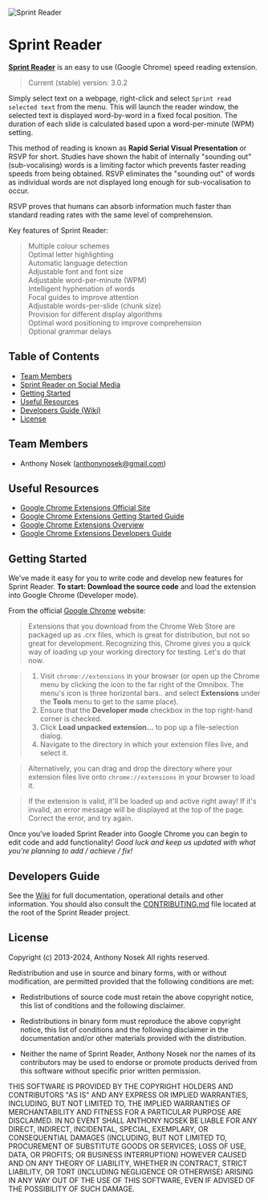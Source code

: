 ![Sprint Reader](https://raw.githubusercontent.com/anthonynosek/sprint-reader-chrome/master/src/graphics/icon128.png?raw=true)

# Sprint Reader

<a href="http://tinyurl.com/lggjhxr">**Sprint Reader**</a> is an easy to use (Google Chrome) speed reading extension. 

> Current (stable) version: 3.0.2

Simply select text on a webpage, right-click and select `Sprint read selected text` from the menu. This will launch the reader window, the selected text is displayed word-by-word in a fixed focal position. The duration of each slide is calculated based upon a word-per-minute (WPM) setting.

This method of reading is known as **Rapid Serial Visual Presentation** or RSVP for short. Studies have shown the habit of internally "sounding out" (sub-vocalising) words is a limiting factor which prevents faster reading speeds from being obtained. RSVP eliminates the "sounding out" of words as individual words are not displayed long enough for sub-vocalisation to occur.

RSVP proves that humans can absorb information much faster than standard reading rates with the same level of comprehension.

Key features of Sprint Reader:  
> Multiple colour schemes  
> Optimal letter highlighting  
> Automatic language detection  
> Adjustable font and font size  
> Adjustable word-per-minute (WPM)  
> Intelligent hyphenation of words  
> Focal guides to improve attention  
> Adjustable words-per-slide (chunk size)  
> Provision for different display algorithms  
> Optimal word positioning to improve comprehension  
> Optional grammar delays

## Table of Contents
 
* [Team Members](#team-members)
* [Sprint Reader on Social Media](#social)
* [Getting Started](#getting-started)
* [Useful Resources](#useful-resources)
* [Developers Guide (Wiki)](#developers-guide)
* [License](#license)
 
## <a name="team-members"></a>Team Members
* Anthony Nosek (<anthonynosek@gmail.com>)

## <a name="useful-resources"></a>Useful Resources

- [Google Chrome Extensions Official Site](https://developer.chrome.com/extensions)
- [Google Chrome Extensions Getting Started Guide](https://developer.chrome.com/extensions/getstarted)
- [Google Chrome Extensions Overview](https://developer.chrome.com/extensions/overview)
- [Google Chrome Extensions Developers Guide](https://developer.chrome.com/extensions/devguide)

## <a name="getting-started"></a>Getting Started

We've made it easy for you to write code and develop new features for Sprint Reader. **To start: Download the source code** and load the extension into Google Chrome (Developer mode).

From the official [Google Chrome](https://developer.chrome.com/extensions/getstarted) website:

> Extensions that you download from the Chrome Web Store are packaged up as .crx files, which is great for distribution, but not so great for development. Recognizing this, Chrome gives you a quick way of loading up your working directory for testing. Let's do that now.

> 1. Visit `chrome://extensions` in your browser (or open up the Chrome menu by clicking the icon to the far right of the Omnibox. The menu's icon is three horizontal bars.. and select **Extensions** under the **Tools** menu to get to the same place).
> 2. Ensure that the **Developer mode** checkbox in the top right-hand corner is checked.
> 3. Click **Load unpacked extension…** to pop up a file-selection dialog.
> 4. Navigate to the directory in which your extension files live, and select it.

> Alternatively, you can drag and drop the directory where your extension files live onto `chrome://extensions` in your browser to load it.

> If the extension is valid, it'll be loaded up and active right away! If it's invalid, an error message will be displayed at the top of the page. Correct the error, and try again.

Once you've loaded Sprint Reader into Google Chrome you can begin to edit code and add functionality! _Good luck and keep us updated with what you're planning to add / achieve / fix!_

## <a name="developers-guide"></a>Developers Guide

See the [Wiki](https://github.com/anthonynosek/sprint-reader-chrome/wiki) for full documentation, operational details and other information. You should also consult the [CONTRIBUTING.md](https://github.com/anthonynosek/sprint-reader-chrome/blob/master/CONTRIBUTING.md) file located at the root of the Sprint Reader project.

## <a name="license"></a>License

Copyright (c) 2013-2024, Anthony Nosek
All rights reserved.

Redistribution and use in source and binary forms, with or without
modification, are permitted provided that the following conditions are met:

* Redistributions of source code must retain the above copyright notice, this
  list of conditions and the following disclaimer.

* Redistributions in binary form must reproduce the above copyright notice,
  this list of conditions and the following disclaimer in the documentation
  and/or other materials provided with the distribution.

* Neither the name of Sprint Reader, Anthony Nosek nor the names of its
  contributors may be used to endorse or promote products derived from
  this software without specific prior written permission.

THIS SOFTWARE IS PROVIDED BY THE COPYRIGHT HOLDERS AND CONTRIBUTORS "AS IS"
AND ANY EXPRESS OR IMPLIED WARRANTIES, INCLUDING, BUT NOT LIMITED TO, THE
IMPLIED WARRANTIES OF MERCHANTABILITY AND FITNESS FOR A PARTICULAR PURPOSE ARE
DISCLAIMED. IN NO EVENT SHALL ANTHONY NOSEK BE LIABLE FOR ANY DIRECT,
INDIRECT, INCIDENTAL, SPECIAL, EXEMPLARY, OR CONSEQUENTIAL DAMAGES (INCLUDING,
BUT NOT LIMITED TO, PROCUREMENT OF SUBSTITUTE GOODS OR SERVICES; LOSS OF USE,
DATA, OR PROFITS; OR BUSINESS INTERRUPTION) HOWEVER CAUSED AND ON ANY THEORY
OF LIABILITY, WHETHER IN CONTRACT, STRICT LIABILITY, OR TORT (INCLUDING
NEGLIGENCE OR OTHERWISE) ARISING IN ANY WAY OUT OF THE USE OF THIS SOFTWARE,
EVEN IF ADVISED OF THE POSSIBILITY OF SUCH DAMAGE.
